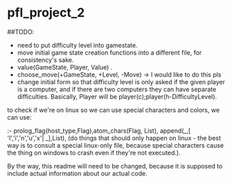 # pfl_project_2
##TODO:
- need to put difficulty level into gamestate.
- move initial game state creation functions into a different file, for consistency's sake.
- value(GameState, Player, Value) .
- choose_move(+GameState, +Level, -Move) -> I would like to do this pls
- change initial form so that difficulty level is only asked if the given player is a computer, and if there are two computers they can have separate difficulties. Basically, Player will be player(c);player(h-DifficultyLevel).



to check if we're on linux so we can use special characters and colors, we can use:


:- prolog_flag(host_type,Flag),atom_chars(Flag, List), append(_,[ 'l','i','n','u','x'| _],List), (do things that should only happen on linux - the best way is to consult a special linux-only file, because special characters cause the thing on windows to crash even if they're not executed.).

By the way, this readme will need to be changed, because it is supposed to include actual information about our actual code.
